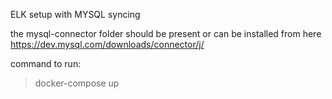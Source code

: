 ELK setup with MYSQL syncing

the mysql-connector folder should be present or can be installed from here
https://dev.mysql.com/downloads/connector/j/


command to run:
> docker-compose up
